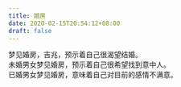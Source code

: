 ```yaml
---
title: 婚房
date: 2020-02-15T20:54:12+08:00
draft: false
---
```


梦见婚房，吉兆，预示着自己很渴望结婚。<br>
未婚男女梦见婚房，预示着自己很希望找到意中人。<br>
已婚男女梦见婚房，意味着自己对目前的感情不满意。<br>
